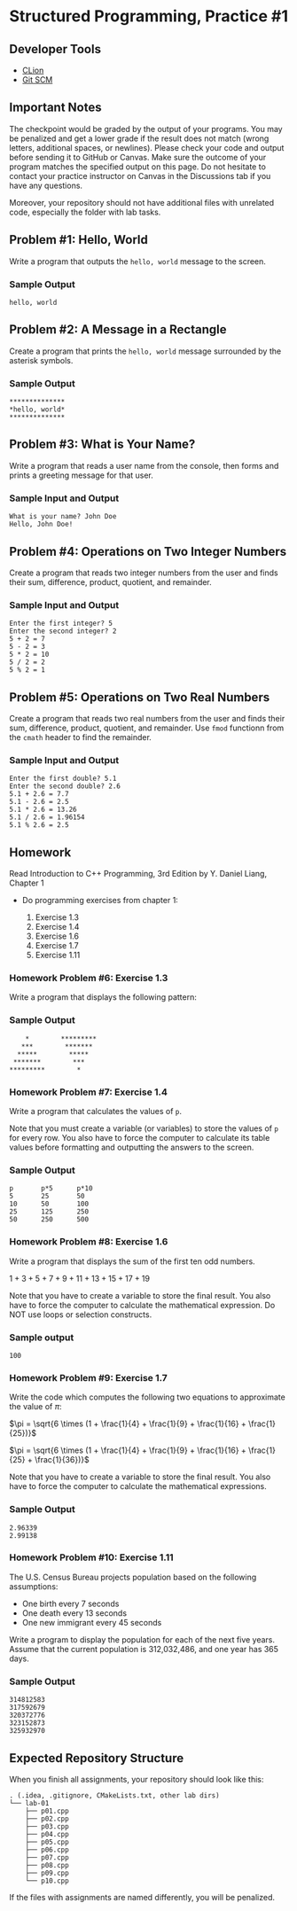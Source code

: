 Structured Programming, Practice #1
===================================

## Developer Tools

* [CLion](https://www.jetbrains.com/clion/download)
* [Git SCM](https://git-scm.com)

## Important Notes

The checkpoint would be graded by the output of your programs. You may be penalized and get a lower grade if the result does not match (wrong letters, additional spaces, or newlines). Please check your code and output before sending it to GitHub or Canvas. Make sure the outcome of your program matches the specified output on this page. Do not hesitate to contact your practice instructor on Canvas in the Discussions tab if you have any questions.

Moreover, your repository should not have additional files with unrelated code, especially the folder with lab tasks.

## Problem #1: Hello, World

Write a program that outputs the `hello, world` message to the screen.

### Sample Output

```
hello, world
```

## Problem #2: A Message in a Rectangle

Create a program that prints the `hello, world` message surrounded by the asterisk symbols.

### Sample Output

```
**************
*hello, world*
**************
```

## Problem #3: What is Your Name?

Write a program that reads a user name from the console, then forms and prints a greeting message for that user.

### Sample Input and Output

```
What is your name? John Doe
Hello, John Doe!
```

## Problem #4: Operations on Two Integer Numbers

Create a program that reads two integer numbers from the user and finds their sum, difference, product, quotient, and remainder.

### Sample Input and Output

```
Enter the first integer? 5
Enter the second integer? 2
5 + 2 = 7
5 - 2 = 3
5 * 2 = 10
5 / 2 = 2
5 % 2 = 1
```

## Problem #5: Operations on Two Real Numbers

Create a program that reads two real numbers from the user and finds their sum, difference, product, quotient, and remainder. Use `fmod` functionn from the `cmath` header to find the remainder.

### Sample Input and Output

```
Enter the first double? 5.1
Enter the second double? 2.6
5.1 + 2.6 = 7.7
5.1 - 2.6 = 2.5
5.1 * 2.6 = 13.26
5.1 / 2.6 = 1.96154
5.1 % 2.6 = 2.5
```

## Homework

Read Introduction to C++ Programming, 3rd Edition by Y. Daniel Liang, Chapter 1

* Do programming exercises from chapter 1:

  1. Exercise 1.3
  2. Exercise 1.4
  3. Exercise 1.6
  4. Exercise 1.7
  5. Exercise 1.11

### Homework Problem #6: Exercise 1.3

Write a program that displays the following pattern:

### Sample Output

```
    *        *********
   ***        *******
  *****        *****
 *******        ***
*********        *
```

### Homework Problem #7: Exercise 1.4

Write a program that calculates the values of `p`.

Note that you must create a variable (or variables) to store the values of `p` for every row. You also have to force the computer to calculate its table values before formatting and outputting the answers to the screen.

### Sample Output

```
p       p*5      p*10
5       25       50
10      50       100
25      125      250
50      250      500
```

### Homework Problem #8: Exercise 1.6

Write a program that displays the sum of the first ten odd numbers.

$1 + 3 + 5 + 7 + 9 + 11 + 13 + 15 + 17 + 19$

Note that you have to create a variable to store the final result. You also have to force the computer to calculate the mathematical expression. Do NOT use loops or selection constructs.

### Sample output

```
100
```

### Homework Problem #9: Exercise 1.7

Write the code which computes the following two equations to approximate the value of $\pi$:

$\pi = \sqrt{6 \times (1 + \frac{1}{4} + \frac{1}{9} + \frac{1}{16} + \frac{1}{25})}$

$\pi = \sqrt{6 \times (1 + \frac{1}{4} + \frac{1}{9} + \frac{1}{16} + \frac{1}{25} + \frac{1}{36})}$

Note that you have to create a variable to store the final result. You also have to force the computer to calculate the mathematical expressions.

### Sample Output

```
2.96339
2.99138
```

### Homework Problem #10: Exercise 1.11

The U.S. Census Bureau projects population based on the following assumptions:

* One birth every 7 seconds
* One death every 13 seconds
* One new immigrant every 45 seconds

Write a program to display the population for each of the next five years. Assume that the current population is 312,032,486, and one year has 365 days.

### Sample Output

```
314812583
317592679
320372776
323152873
325932970
```

## Expected Repository Structure

When you finish all assignments, your repository should look like this:

```
. (.idea, .gitignore, CMakeLists.txt, other lab dirs)
└── lab-01
    ├── p01.cpp
    ├── p02.cpp
    ├── p03.cpp
    ├── p04.cpp
    ├── p05.cpp
    ├── p06.cpp
    ├── p07.cpp
    ├── p08.cpp
    ├── p09.cpp
    └── p10.cpp
```

If the files with assignments are named differently, you will be penalized.
